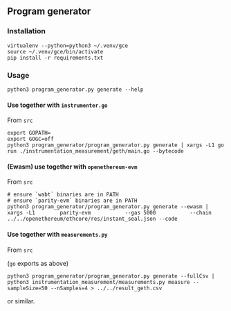 ## Program generator

### Installation

```
virtualenv --python=python3 ~/.venv/gce
source ~/.venv/gce/bin/activate
pip install -r requirements.txt
```

### Usage

```
python3 program_generator.py generate --help
```

#### Use together with `instrumenter.go`

From `src`

```
export GOPATH=
export GOGC=off
python3 program_generator/program_generator.py generate | xargs -L1 go run ./instrumentation_measurement/geth/main.go --bytecode
```

#### (Ewasm) use together with `openethereum-evm`

From `src`

```
# ensure `wabt` binaries are in PATH
# ensure `parity-evm` binaries are in PATH
python3 program_generator/program_generator.py generate --ewasm |       xargs -L1        parity-evm           --gas 5000           --chain ../../openethereum/ethcore/res/instant_seal.json --code
```

#### Use together with `measurements.py`

From `src`

(`go` exports as above)

```
python3 program_generator/program_generator.py generate --fullCsv | python3 instrumentation_measurement/measurements.py measure --sampleSize=50 --nSamples=4 > ../../result_geth.csv
```

or similar.
